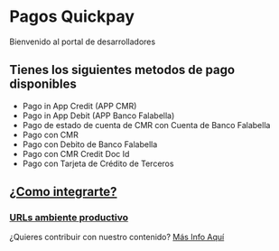 # Pagos Quickpay

Bienvenido al portal de desarrolladores

## Tienes los siguientes metodos de pago disponibles

  - Pago in App Credit (APP CMR)
  - Pago in App Debit (APP Banco Falabella)
  - Pago de estado de cuenta de CMR con Cuenta de Banco Falabella
  - Pago con CMR
  - Pago con Debito de Banco Falabella
  - Pago con CMR Credit Doc Id
  - Pago con Tarjeta de Crédito de Terceros

## [¿Como integrarte?](articles/pagos/introduction.md)

### [URLs ambiente productivo](articles/pagos/url-produccion.md)

¿Quieres contribuir con nuestro contenido? [Más Info Aquí](articles/contribuciones/introduction.md)
